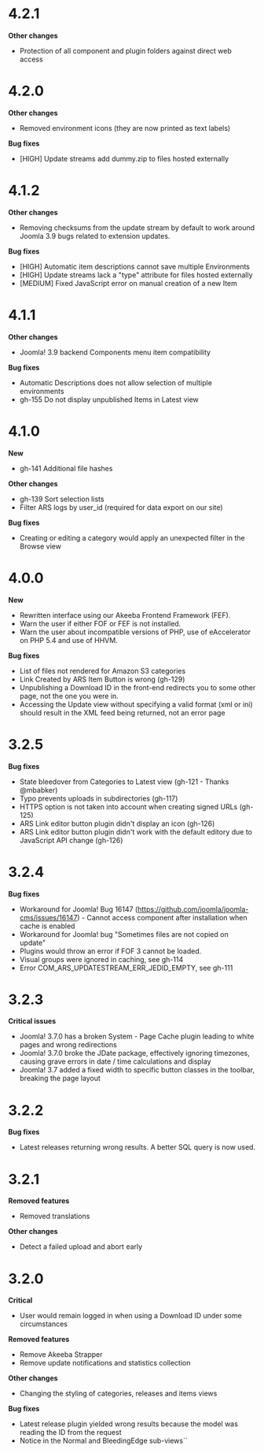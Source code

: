 # 4.2.1

**Other changes**

* Protection of all component and plugin folders against direct web access

# 4.2.0

**Other changes**

* Removed environment icons (they are now printed as text labels)

**Bug fixes**

* [HIGH] Update streams add dummy.zip to files hosted externally   

# 4.1.2

**Other changes**

* Removing checksums from the update stream by default to work around Joomla 3.9 bugs related to extension updates.

**Bug fixes**

* [HIGH] Automatic item descriptions cannot save multiple Environments
* [HIGH] Update streams lack a "type" attribute for files hosted externally  
* [MEDIUM] Fixed JavaScript error on manual creation of a new Item

# 4.1.1

**Other changes**

* Joomla! 3.9 backend Components menu item compatibility


**Bug fixes**

* Automatic Descriptions does not allow selection of multiple environments
* gh-155 Do not display unpublished Items in Latest view

# 4.1.0

**New**

* gh-141 Additional file hashes

**Other changes**

* gh-139 Sort selection lists
* Filter ARS logs by user_id (required for data export on our site)

**Bug fixes**

* Creating or editing a category would apply an unexpected filter in the Browse view

# 4.0.0

**New**

* Rewritten interface using our Akeeba Frontend Framework (FEF).
* Warn the user if either FOF or FEF is not installed.
* Warn the user about incompatible versions of PHP, use of eAccelerator on PHP 5.4 and use of HHVM.

**Bug fixes**

* List of files not rendered for Amazon S3 categories 
* Link Created by ARS Item Button is wrong (gh-129)
* Unpublishing a Download ID in the front-end redirects you to some other page, not the one you were in.
* Accessing the Update view without specifying a valid format (xml or ini) should result in the XML feed being returned, not an error page 

# 3.2.5

**Bug fixes**

* State bleedover from Categories to Latest view (gh-121 - Thanks @mbabker)
* Typo prevents uploads in subdirectories (gh-117)
* HTTPS option is not taken into account when creating signed URLs (gh-125)
* ARS Link editor button plugin didn't display an icon (gh-126)
* ARS Link editor button plugin didn't work with the default editory due to JavaScript API change (gh-126)

# 3.2.4

**Bug fixes**

* Workaround for Joomla! Bug 16147 (https://github.com/joomla/joomla-cms/issues/16147) - Cannot access component after installation when cache is enabled
* Workaround for Joomla! bug "Sometimes files are not copied on update"
* Plugins would throw an error if FOF 3 cannot be loaded.
* Visual groups were ignored in caching, see gh-114
* Error COM_ARS_UPDATESTREAM_ERR_JEDID_EMPTY, see gh-111 

# 3.2.3

**Critical issues**

* Joomla! 3.7.0 has a broken System - Page Cache plugin leading to white pages and wrong redirections
* Joomla! 3.7.0 broke the JDate package, effectively ignoring timezones, causing grave errors in date / time calculations and display
* Joomla! 3.7 added a fixed width to specific button classes in the toolbar, breaking the page layout

# 3.2.2

**Bug fixes**

* Latest releases returning wrong results. A better SQL query is now used.

# 3.2.1

**Removed features**

* Removed translations

**Other changes**

* Detect a failed upload and abort early

# 3.2.0

**Critical**

* User would remain logged in when using a Download ID under some circumstances

**Removed features**

* Remove Akeeba Strapper
* Remove update notifications and statistics collection

**Other changes**

* Changing the styling of categories, releases and items views

**Bug fixes**

* Latest release plugin yielded wrong results because the model was reading the ID from the request
* Notice in the Normal and BleedingEdge sub-views``
